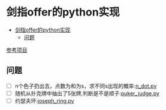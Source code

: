 # 剑指offer的python实现

<!-- TOC -->

- [剑指offer的python实现](#%e5%89%91%e6%8c%87offer%e7%9a%84python%e5%ae%9e%e7%8e%b0)
  - [问题](#%e9%97%ae%e9%a2%98)

<!-- /TOC -->

[参考项目](https://github.com/JushuangQiao/Python-Offer)

## 问题

- [ ] n个色子扔出去，点数为和为s，求不同s出现的概率:[n_dot.py](./n_dot.py)
- [ ] 随机从扑克牌中抽出了5张牌,判断是不是顺子:[puker_judge.py](./puker_judge.py)
- [ ] 约瑟夫环:[joseph_ring.py](./joseph_ring.py)
